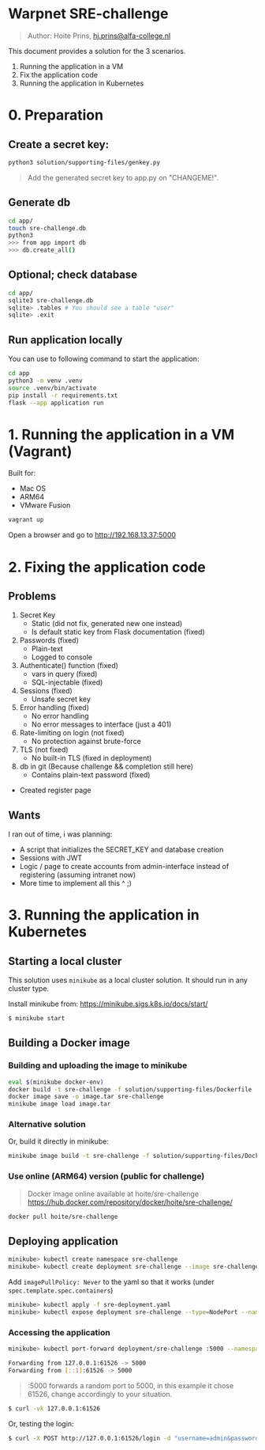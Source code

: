 # Warpnet SRE-challenge
> Author: Hoite Prins, hj.prins@alfa-college.nl

This document provides a solution for the 3 scenarios.

1. Running the application in a VM
2. Fix the application code
3. Running the application in Kubernetes

# 0. Preparation

## Create a secret key:

```bash
python3 solution/supporting-files/genkey.py
```
> Add the generated secret key to app.py on "CHANGEME!".

## Generate db
```bash
cd app/
touch sre-challenge.db
python3
>>> from app import db
>>> db.create_all()
```

## Optional; check database
```bash
cd app/
sqlite3 sre-challenge.db
sqlite> .tables # You should see a table "user"
sqlite> .exit
```

## Run application locally
You can use to following command to start the application:

```bash
cd app
python3 -m venv .venv
source .venv/bin/activate
pip install -r requirements.txt
flask --app application run
```

# 1. Running the application in a VM (Vagrant)

Built for:
- Mac OS
- ARM64
- VMware Fusion

```bash
vagrant up
```
Open a browser and go to http://192.168.13.37:5000

# 2. Fixing the application code
## Problems
1. Secret Key
    - Static (did not fix, generated new one instead)
    - Is default static key from Flask documentation (fixed)
2. Passwords (fixed)
    - Plain-text
    - Logged to console
3. Authenticate() function (fixed)
    - vars in query (fixed)
    - SQL-injectable (fixed)
4. Sessions (fixed)
    - Unsafe secret key
5. Error handling (fixed)
    - No error handling
    - No error messages to interface (just a 401)
6. Rate-limiting on login (not fixed)
    - No protection against brute-force
7. TLS (not fixed)
    - No built-in TLS (fixed in deployment)
8. db in git (Because challenge && completion still here)
    - Contains plain-text password (fixed)

- Created register page

## Wants
I ran out of time, i was planning:
- A script that initializes the SECRET_KEY and database creation
- Sessions with JWT
- Logic / page to create accounts from admin-interface instead of registering (assuming intranet now)
- More time to implement all this ^ ;)

# 3. Running the application in Kubernetes

## Starting a local cluster

This solution uses `minikube` as a local cluster solution. It should run in any cluster type.

Install minikube from: https://minikube.sigs.k8s.io/docs/start/

```bash
$ minikube start
```

## Building a Docker image
### Building and uploading the image to minikube

```bash
eval $(minikube docker-env)
docker build -t sre-challenge -f solution/supporting-files/Dockerfile .
docker image save -o image.tar sre-challenge
minikube image load image.tar
```

### Alternative solution
Or, build it directly in minikube:

```bash
minikube image build -t sre-challenge -f solution/supporting-files/Dockerfile .
```

### Use online (ARM64) version (public for challenge)
> Docker image online available at hoite/sre-challenge
> https://hub.docker.com/repository/docker/hoite/sre-challenge/

```bash
docker pull hoite/sre-challenge
```

## Deploying application

```bash
minikube> kubectl create namespace sre-challenge
minikube> kubectl create deployment sre-challenge --image sre-challenge --port 5000 --namespace sre-challenge --dry-run --output yaml > sre-deployment.yaml
```

Add `imagePullPolicy: Never` to the yaml so that it works (under `spec.template.spec.containers`)

```bash
minikube> kubectl apply -f sre-deployment.yaml
minikube> kubectl expose deployment sre-challenge --type=NodePort --namespace sre-challenge
```

### Accessing the application

```bash
minikube> kubectl port-forward deployment/sre-challenge :5000 --namespace sre-challenge

Forwarding from 127.0.0.1:61526 -> 5000
Forwarding from [::1]:61526 -> 5000
```
> :5000 forwards a random port to 5000, in this example it chose 61526, change accordingly to your situation.

```bash
$ curl -vk 127.0.0.1:61526
```

Or, testing the login:

```bash
$ curl -X POST http://127.0.0.1:61526/login -d "username=admin&password=supersecret"
```